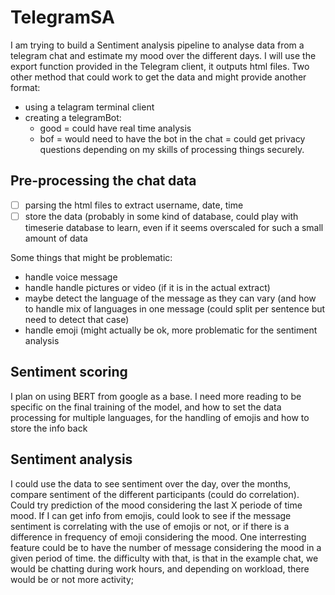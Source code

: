 # TelegramSA

I am trying to build a Sentiment analysis pipeline to analyse data from a telegram chat and estimate my mood over the different days.
I will use the export function provided in the Telegram client, it outputs html files.
Two other method that could work to get the data and might provide another format:

- using a telagram terminal client
- creating a telegramBot:
    + good = could have real time analysis
    + bof = would need to have the bot in the chat = could get privacy questions depending on my skills of processing things securely.

## Pre-processing the chat data

- [ ] parsing the html files to extract username, date, time
- [ ] store the data (probably in some kind of database, could play with timeserie database to learn, even if it seems overscaled for such a small amount of data

Some things that might be problematic:
- handle voice message
- handle handle pictures or video (if it is in the actual extract)
- maybe detect the language of the message as they can vary (and how to handle mix of languages in one message (could split per sentence but need to detect that case)
- handle emoji (might actually be ok, more problematic for the sentiment analysis

## Sentiment scoring

I plan on using BERT from google as a base. I need more reading to be specific on the final training of the model, and how to set the data processing for multiple languages, for the handling of emojis and how to store the info back

## Sentiment analysis

I could use the data to see sentiment over the day, over the months, compare sentiment of the different participants (could do correlation).
Could try prediction of the mood considering the last X periode of time mood.
If I can get info from emojis, could look to see if the message sentiment is correlating with the use of emojis or not, or if there is a difference in frequency of emoji considering the mood.
One interresting feature could be to have the number of message considering the mood in a given period of time. the difficulty with that, is that in the example chat, we would be chatting during work hours, and depending on workload, there would be or not more activity;
